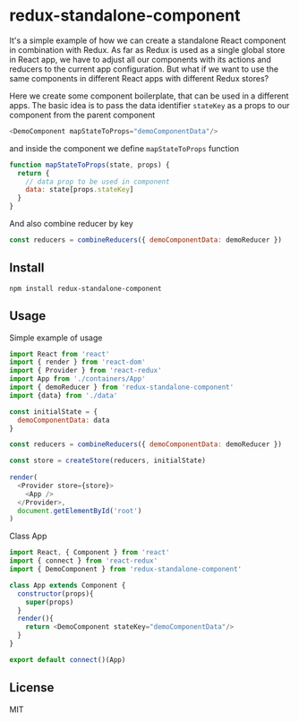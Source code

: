 # redux-standalone-component

It's a simple example of how we can create a standalone React component in combination with Redux.
As far as Redux is used as a single global store in React app, we have to adjust all our components with its actions and reducers to the current app configuration.
But what if we want to use the same components in different React apps with different Redux stores? 

Here we create some component boilerplate, that can be used in a different apps.
The basic idea is to pass the data identifier `stateKey` as a props to our component from the parent component
```js
<DemoComponent mapStateToProps="demoComponentData"/>
```
and inside the component we define `mapStateToProps` function 
```js
function mapStateToProps(state, props) {
  return {
    // data prop to be used in component
    data: state[props.stateKey]
  }
}
```
And also combine reducer by key
```js
const reducers = combineReducers({ demoComponentData: demoReducer })
```

## Install

    npm install redux-standalone-component
    
## Usage

Simple example of usage

```js
import React from 'react'
import { render } from 'react-dom'
import { Provider } from 'react-redux'
import App from './containers/App'
import { demoReducer } from 'redux-standalone-component'
import {data} from './data'

const initialState = {
  demoComponentData: data
}

const reducers = combineReducers({ demoComponentData: demoReducer })

const store = createStore(reducers, initialState)
    
render(
  <Provider store={store}>
    <App />
  </Provider>,
  document.getElementById('root')
)
```

Class App
```js
import React, { Component } from 'react'
import { connect } from 'react-redux'
import { DemoComponent } from 'redux-standalone-component'

class App extends Component {
  constructor(props){
    super(props)
  }
  render(){
    return <DemoComponent stateKey="demoComponentData"/>
  }
}

export default connect()(App)
```    

## License
MIT